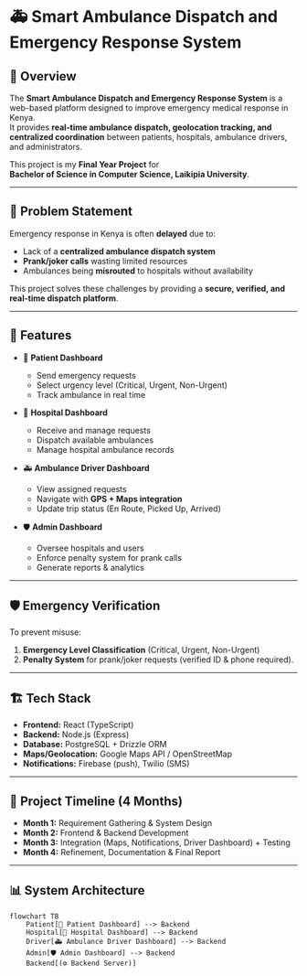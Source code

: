# 🚑 Smart Ambulance Dispatch and Emergency Response System

## 📌 Overview
The **Smart Ambulance Dispatch and Emergency Response System** is a web-based platform designed to improve emergency medical response in Kenya.  
It provides **real-time ambulance dispatch, geolocation tracking, and centralized coordination** between patients, hospitals, ambulance drivers, and administrators.  

This project is my **Final Year Project** for  
**Bachelor of Science in Computer Science, Laikipia University**.  

---

## 🎯 Problem Statement
Emergency response in Kenya is often **delayed** due to:
- Lack of a **centralized ambulance dispatch system**  
- **Prank/joker calls** wasting limited resources  
- Ambulances being **misrouted** to hospitals without availability  

This project solves these challenges by providing a **secure, verified, and real-time dispatch platform**.

---

## 🚀 Features
- 👤 **Patient Dashboard**
  - Send emergency requests
  - Select urgency level (Critical, Urgent, Non-Urgent)
  - Track ambulance in real time  

- 🏥 **Hospital Dashboard**
  - Receive and manage requests
  - Dispatch available ambulances
  - Manage hospital ambulance records  

- 🚑 **Ambulance Driver Dashboard**
  - View assigned requests  
  - Navigate with **GPS + Maps integration**  
  - Update trip status (En Route, Picked Up, Arrived)  

- 🛡 **Admin Dashboard**
  - Oversee hospitals and users  
  - Enforce penalty system for prank calls  
  - Generate reports & analytics  

---

## 🛡️ Emergency Verification
To prevent misuse:
1. **Emergency Level Classification** (Critical, Urgent, Non-Urgent)  
2. **Penalty System** for prank/joker requests (verified ID & phone required).  

---

## 🏗️ Tech Stack
- **Frontend:** React (TypeScript)  
- **Backend:** Node.js (Express)  
- **Database:** PostgreSQL + Drizzle ORM  
- **Maps/Geolocation:** Google Maps API / OpenStreetMap  
- **Notifications:** Firebase (push), Twilio (SMS)  

---

## 📅 Project Timeline (4 Months)
- **Month 1:** Requirement Gathering & System Design  
- **Month 2:** Frontend & Backend Development  
- **Month 3:** Integration (Maps, Notifications, Driver Dashboard) + Testing  
- **Month 4:** Refinement, Documentation & Final Report  

---

## 📊 System Architecture
```mermaid
flowchart TB
    Patient[👤 Patient Dashboard] --> Backend
    Hospital[🏥 Hospital Dashboard] --> Backend
    Driver[🚑 Ambulance Driver Dashboard] --> Backend
    Admin[🛡 Admin Dashboard] --> Backend
    Backend[(⚙️ Backend Server)]
